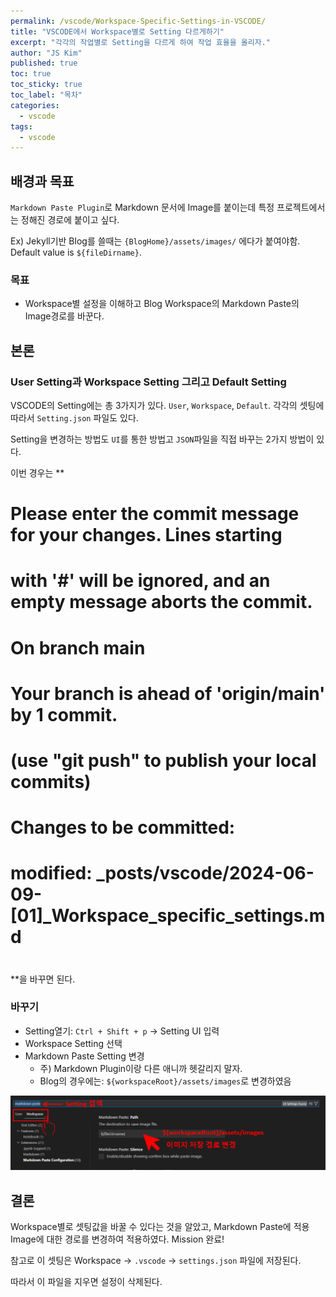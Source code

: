 ```yaml
---
permalink: /vscode/Workspace-Specific-Settings-in-VSCODE/
title: "VSCODE에서 Workspace별로 Setting 다르게하기"
excerpt: "각각의 작업별로 Setting을 다르게 하여 작업 효율을 올리자."
author: "JS Kim"
published: true
toc: true
toc_sticky: true
toc_label: "목차"
categories:
  - vscode
tags:
  - vscode
---
```


## 배경과 목표

`Markdown Paste Plugin`로 Markdown 문서에 Image를 붙이는데 특정 프로젝트에서는 정해진 경로에 붙이고 싶다.

Ex) Jekyll기반 Blog를 쓸때는 `{BlogHome}/assets/images/` 에다가 붙여야함. Default value is `${fileDirname}`.

### 목표

- Workspace별 설정을 이해하고 Blog Workspace의 Markdown Paste의 Image경로를 바꾼다.

## 본론

### User Setting과 Workspace Setting 그리고 Default Setting

VSCODE의 Setting에는 총 3가지가 있다. `User`, `Workspace`, `Default`. 각각의 셋팅에 따라서 `Setting.json` 파일도 있다. 

Setting을 변경하는 방법도 `UI`를 통한 방법고 `JSON`파일을 직접 바꾸는 2가지 방법이 있다.

이번 경우는 **
# Please enter the commit message for your changes. Lines starting
# with '#' will be ignored, and an empty message aborts the commit.
#
# On branch main
# Your branch is ahead of 'origin/main' by 1 commit.
#   (use "git push" to publish your local commits)
#
# Changes to be committed:
#	modified:   _posts/vscode/2024-06-09-[01]_Workspace_specific_settings.md
#
**을 바꾸면 된다.

### 바꾸기

- Setting열기: `Ctrl + Shift + p` -> Setting UI 입력
- Workspace Setting 선택
- Markdown Paste Setting 변경
  - 주) Markdown Plugin이랑 다른 애니까 헷갈리지 말자.
  - Blog의 경우에는: `${workspaceRoot}/assets/images`로 변경하였음

![](../../assets/images/20240609113614.png)

## 결론

Workspace별로 셋팅값을 바꿀 수 있다는 것을 알았고, Markdown Paste에 적용 Image에 대한 경로를 변경하여 적용하였다. Mission 완료!

참고로 이 셋팅은 Workspace -> `.vscode` -> `settings.json` 파일에 저장된다.

따라서 이 파일을 지우면 설정이 삭제된다. 
